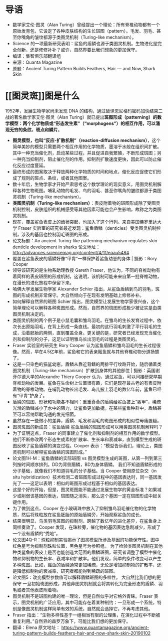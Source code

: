 # 导语
- 数学家艾伦·图灵（Alan Turing）曾经提出一个理论：所有脊椎动物都有一个原始发育包，它设定了各种皮肤结构的生长斑图（pattern）。毛发、羽毛、甚至你嘴角的皱纹都源于类图灵机制（Turing-like mechanism）。
- Science 的一项最新研究表明：鲨鱼的盾鳞也源于类图灵机制。生物进化是完全创新，还是修修补补？或许，自然界要比我们想象的更加保守。
- 编译：集智俱乐部翻译组
- 来源：Quanta Magazine
- 原题：Ancient Turing Pattern Builds Feathers, Hair — and Now, Shark Skin
# [[图灵斑]]图是什么
1952年，发展生物学家尚未发现 DNA 的结构，通过破译恩尼格玛密码加快结束二战的著名数学家艾伦·图灵（Alan Turing）就已提出**斑图形成（patterning）的数学模型：两个化学物质或“形态发生素”（“morphogens”）的相互作用，可以涌现无穷的条纹、斑点和鳞片**。
- **图灵模型，也叫“反应-扩散机制”（reaction-diffusion mechanism）**，这个简单美妙的模型只需要两个相互作用的化学物质，墨溶于水般在组织间扩散。其中一种充当催化剂，启动某些过程，并且促进自我繁殖，不断形成斑图；另一种充当抑制剂，阻止催化剂的作用。抑制剂扩散速度更快，因此可以防止催化反应过度蔓延。
- 最终形成的图案取决于释放两种化学物质的时间和地点，催化反应促使它们形成了规则的斑点、条纹，或者其他图案。
- 数十年后，生物学家才开始严肃思考这个数学理论的现实意义，用图灵机制解释各种生物斑图。哺乳动物的毛发、鸟的羽毛、甚至你嘴角的皱纹都源于类图灵机制（Turing-like mechanism）。
- **类图灵机制（Turing-like mechanism）**：表皮附着物的斑图形成除了受图灵机制控制，皮肤组织的机械感受等其他因素可能也会产生影响，故称之为类图灵机制。
- 现在，覆盖鲨鱼表皮上的齿状突起，也加入了这个行列。来自美国佛罗里达大学 Fraser 实验室的研究者最近发现：鲨鱼盾鳞（denticles）受类图灵机制控制，涉及的基因也控制羽毛斑图的形成。
- 论文标题：An ancient Turing-like patterning mechanism regulates skin denticle development in sharks
  论文地址：
  http://advances.sciencemag.org/content/4/11/eaau5484
- 覆盖在鲨鱼表皮的盾鳞好像“甲胄”一样保护着鲨鱼幼崽的身体 | 摄影：Rory Cooper
- 领导该研究的是生物系助理教授 Gareth Fraser，他认为，不同的脊椎动物有着同样的表皮斑图的形成机制，这说明，该机制可能来来自第一批脊椎动物，在漫长的进化旅程中保留下来。
- 哈佛大学发展生物学家 Alexander Schier 指出，从鲨鱼盾鳞到鸟的羽毛，斑图的形成机制非常保守。大自然倾向于在现有发明基础上修修补补。
- 如何解释自然界的斑图
  Schier 指出，图灵模型让发展生物学家很兴奋，这个简单理论可以解释各种斑图形成。然而，自然界的斑图形成极少被证实是由类图灵机制决定的。
- 类图灵机制的两个例子是小鼠毛囊和雏鸟羽毛。在雏鸟的生长发育过程中，依次长出原始羽毛，在背上形成一条直线。最初的这行羽毛刺激了平行羽毛的生成，沿着胚胎的两侧，直到覆盖全身。更关键的是，研究者已经发现充当催化剂和抑制剂的分子，这足以证明雏鸟长出羽毛的过程是类图灵的。
- Fraser 实验室的研究生 Rory Cooper 认为鲨鱼盾鳞和雏鸟羽毛的生长过程很像。然而，早在4.5亿年前，鲨鱼和它的表亲鳐鱼就与其他脊椎动物分道扬镳了。
- 这是一只染色的猫鲨幼崽，盾鳞从靠近背鳍的两排平行纹路开始，随后循着类图灵机制（Turing-like mechanism）扩散到身体的其他部位 | 摄影：英国谢菲尔德大学的Alexandre Thiery
  Cooper 认为，通过鲨鱼，可以间接研究早期脊椎动物的发展。鲨鱼在生命树上位置很有趣，它们是现存最古老的有表皮附着物的脊椎动物。在哺乳动物长出毛发、鸟儿披上羽毛的数亿年前，鲨鱼已经有“甲胄”护身了。
- 盾鳞的斑图、形状和功能各不相同：重重叠叠的盾鳞给鲨鱼披上“盔甲”，稀疏光滑的盾鳞减小了水中的阻力，让鲨鱼更加敏捷。在某些鲨鱼种群中，盾鳞甚至可以容纳帮助沟通的发光细菌。
- 虽然存在一些微小的差异，盾鳞、毛发和羽毛的斑图形成的相似性毋庸置疑。
- 图灵斑图的新成员：鲨鱼盾鳞
  鲨鱼盾鳞的斑图形成可以用类图灵机制解释吗？
- 为了证明这点，Fraser 的同事建立了催化剂和抑制剂的相互作用的数学模型。他们不断修改两个形态生成素的扩散率、生长率和衰减率，直到模型生成的斑图反映了鲨鱼盾鳞的演变过程。Cooper 表示：“模型告诉我们，理论上，类图灵机制可以解释鲨鱼盾鳞的斑图形成。”
- 论文图1H-M：鲨鱼盾鳞的实际斑图 vs 图灵模型生成的斑图，从第一列到第三列按时间顺序排列。DD为背侧盾鳞，BD为身体盾鳞。
  我们不知道盾鳞形成的分子基础，就像我们不知道羽毛的分子基础。当 Cooper 使用原位杂交（in situ hybridization）技术检测二者斑图形成过程中的基因表达时，同一基因发光了——这足以表明：相似的斑图形成过程基于相似的基因表达。
- 这是个好的开始，但是，图灵斑图能不能通过发展生物学的黄金标准？如果减少或削弱该基因的表达，斑图随之消失，那么这个基因一定在斑图形成中起关键作用。
- 为了做到这点，Cooper 在小玻璃珠中放入了抑制雏鸟羽毛催化物的化学物质，然后将珠粒放在鲨鱼胚胎的原始盾鳞旁，开始观察鲨鱼的成长。
- 结果很明显，鸟类羽毛斑图的抑制剂，跨越了数亿年的进化差异，在鲨鱼身上同样奏效了。Cooper 发现，在珠粒旁，催化物的基因表达急剧减少，形成了一个没有盾鳞的“秃地”。
- 论文图4Q-R：珠粒抑制实验揭示了图灵模型所涉及基因的功能保守性。图中红色星号为抑制剂珠粒位置，黑色星号为参照组。
  为了检验类图灵机制在其他种类鲨鱼的表皮上是否也能创造大范围的盾鳞斑图，研究者调整了模型中催化物和抑制物的生长率、衰减率和扩散率。他们发现，简单的条件改变可以产生多种斑图。比如，鳐鱼的盾鳞通常更加稀疏，无论是增加抑制物的扩散率，还是降低抑制物的衰减率，研究者都能得到稀疏的斑图。
- 论文图5：改变模型参数值可以解释盾鳞斑图的多样性。
  大自然比我们想的更保守
  一旦初始斑图形成，其他非图灵机制就会将其转化为完全形态的盾鳞、羽毛或者其他表皮附着物。
- 图灵机制不是斑图构建的唯一理论，但是自然似乎对它格外青睐。Fraser 表示，图灵机制的广泛应用，其中可能存在着某种制约：一旦形成一个系统，特别是像图灵机制这样简单有效的系统，自然就会选择它，不再考虑其他。
- Fraser 指出：“生物多样性基于一组相当有限的公理集，在演化过程中不断被重复利用。”自然界的森罗万象下，可能比我们想的更加保守。
- 翻译：Elena
  原文地址：
  https://www.quantamagazine.org/ancient-turing-pattern-builds-feathers-hair-and-now-shark-skin-20190102